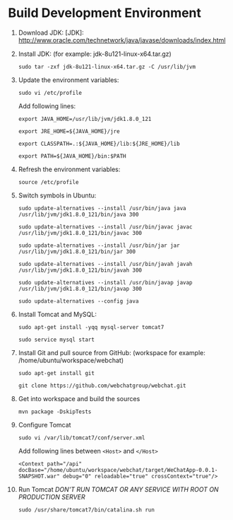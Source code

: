 Build Development Environment
========================================
1. Download JDK: [JDK]: http://www.oracle.com/technetwork/java/javase/downloads/index.html
2. Install JDK: (for example: jdk-8u121-linux-x64.tar.gz)

    `sudo tar -zxf jdk-8u121-linux-x64.tar.gz -C /usr/lib/jvm`
3. Update the environment variables:

    `sudo vi /etc/profile`
    
   Add following lines:
   
    `export JAVA_HOME=/usr/lib/jvm/jdk1.8.0_121`
    
    `export JRE_HOME=${JAVA_HOME}/jre`
    
    `export CLASSPATH=.:${JAVA_HOME}/lib:${JRE_HOME}/lib`
    
    `export PATH=${JAVA_HOME}/bin:$PATH`
4. Refresh the environment variables:

    `source /etc/profile`
5. Switch symbols in Ubuntu:

    `sudo update-alternatives --install /usr/bin/java java /usr/lib/jvm/jdk1.8.0_121/bin/java 300`
    
    `sudo update-alternatives --install /usr/bin/javac javac /usr/lib/jvm/jdk1.8.0_121/bin/javac 300`
    
    `sudo update-alternatives --install /usr/bin/jar jar /usr/lib/jvm/jdk1.8.0_121/bin/jar 300`
    
    `sudo update-alternatives --install /usr/bin/javah javah /usr/lib/jvm/jdk1.8.0_121/bin/javah 300`
    
    `sudo update-alternatives --install /usr/bin/javap javap /usr/lib/jvm/jdk1.8.0_121/bin/javap 300`
    
    `sudo update-alternatives --config java`
6. Install Tomcat and MySQL:

    `sudo apt-get install -yqq mysql-server tomcat7`
    
    `sudo service mysql start`
7. Install Git and pull source from GitHub: (workspace for example: /home/ubuntu/workspace/webchat)

    `sudo apt-get install git`
    
    `git clone https://github.com/webchatgroup/webchat.git`
8. Get into workspace and build the sources

    `mvn package -DskipTests`
9. Configure Tomcat

    `sudo vi /var/lib/tomcat7/conf/server.xml`
    
   Add following lines between `<Host>` and `</Host>`
   
    `<Context path="/api" docBase="/home/ubuntu/workspace/webchat/target/WeChatApp-0.0.1-SNAPSHOT.war" debug="0" reloadable="true" crossContext="true"/>`
10. Run Tomcat *DON'T RUN TOMCAT OR ANY SERVICE WITH ROOT ON PRODUCTION SERVER*

    `sudo /usr/share/tomcat7/bin/catalina.sh run`